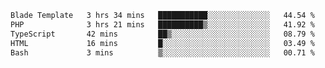 <!--START_SECTION:waka-->

```txt
Blade Template   3 hrs 34 mins   ███████████░░░░░░░░░░░░░░   44.54 %
PHP              3 hrs 21 mins   ██████████▒░░░░░░░░░░░░░░   41.92 %
TypeScript       42 mins         ██▒░░░░░░░░░░░░░░░░░░░░░░   08.79 %
HTML             16 mins         █░░░░░░░░░░░░░░░░░░░░░░░░   03.49 %
Bash             3 mins          ▒░░░░░░░░░░░░░░░░░░░░░░░░   00.71 %
```

<!--END_SECTION:waka-->
